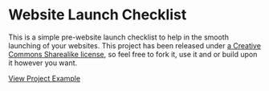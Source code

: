 # Website Launch Checklist

This is a simple pre-website launch checklist to help in the smooth launching of your websites.
This project has been released under [a Creative Commons Sharealike license](https://creativecommons.org/licenses/by-sa/4.0/), so feel free to fork it, use it and or build upon it however you want. 

[View Project Example](https://hikwamehluli.github.io/website-launch-checklist/)
